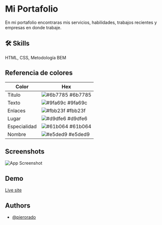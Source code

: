 
# Mi Portafolio

En mi portafolio encontraras mis servicios, habilidades, trabajos recientes y empresas en donde trabaje.


## 🛠 Skills
HTML, CSS, Metodología BEM

## Referencia de colores

| Color             | Hex                                                                |
| ----------------- | ------------------------------------------------------------------ |
| Titulo | ![#6b7785](https://via.placeholder.com/10/6b7785?text=+) #6b7785 |
| Texto | ![#9fa69c](https://via.placeholder.com/10/9fa69c?text=+) #9fa69c |
| Enlaces | ![#fbb23f](https://via.placeholder.com/10/fbb23f?text=+) #fbb23f |
| Lugar | ![#d9dfe6](https://via.placeholder.com/10/d9dfe6?text=+) #d9dfe6 |
| Especialidad | ![#61b064](https://via.placeholder.com/10/61b064?text=+) #61b064 |
| Nombre | ![#e5ded9](https://via.placeholder.com/10/e5ded9?text=+) #e5ded9 |


## Screenshots

![App Screenshot](https://pierorado.github.io/portafolio/assets/image/portafolio-piero-rado.jpg)


## Demo
[Live site](https://pierorado.github.io/portafolio/)


## Authors

- [@pierorado](https://github.com/pierorado)

